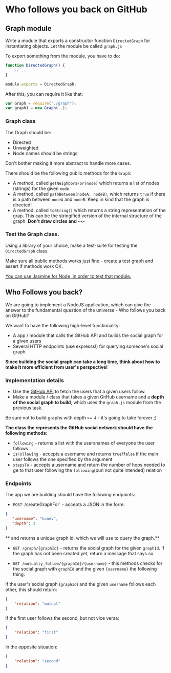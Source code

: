 # Who follows you back on GitHub

## Graph module

Write a module that exports a constructor function `DirectedGraph` for instantiating objects.
Let the module be called `graph.js`

To export something from the module, you have to do:

```javascript
function DirectedGraph() {
    // ...
}

module.exports = DirectedGraph;
```

After this, you can require it like that:

```javascript
var Graph = require("./graph");
var graph1 = new Graph(..);
```

### Graph class

The Graph should be:

* Directed
* Unweighted
* Node names should be strings

Don't bother making it more abstract to handle more cases.

There should be the following public methods for the `Graph`:

* A method, called `getNeighborsFor(node)` which returns a list of nodes (strings) for the given `node`
* A method, called `pathBetween(nodeA, nodeB)`, which returns `true` if there is a path between `nodeA` and `nodeB`. Keep in kind that the graph is directed!
* A method, called `toString()` which returns a string representation of the grap. This can be the stringified version of the internal structure of the graph. **Don't draw circles and `-->`**

### Test the Graph class.

Using a library of your choice, make a test-suite for testing the `DirectedGraph` class.

Make sure all public methods works just fine - create a test graph and assert if methods work OK.

[You can use Jasmine for Node, in order to test that module.](https://github.com/mhevery/jasmine-node)

## Who Follows you back?

We are going to implement a NodeJS application, which can give the answer to the fundamental question of the universe - Who follows you back on GitHub?

We want to have the following high-level functionality:

* A app / module that calls the GitHub API and builds the social graph for a given users
* Several HTTP endpoints (use expresss!) for querying someone's social graph.

**Since building the social graph can take a long time, think about how to make it more efficient from user's perspective!**

### Implementation details

* Use the [GitHub API](https://developer.github.com/v3/) to fetch the users that a given users follow.
* Make a module / class that takes a given GitHub username and a **depth of the social graph to build**, which uses the `graph.js` module from the previous task.

Be sure not to build graphs with depth `>= 4` - it's going to take forever ;)

**The class the represents the GitHub social network should have the following methods:**

* `following` - returns a list with the usersnames of everyone the user follows
* `isFollowing` - accepts a username and returns `true`/`false` if the main user follows the one specified by the argument
* `stepsTo` - accepts a username and return the number of hops needed to ge to that user following the `following`(pun not quite intended) relation


### Endpoints

The app we are building should have the following endpoints:

* `POST `/createGraphFor` - accepts a JSON in the form:
 ```json
 {
    "username": "kunev",
    "depth": 3
}
 ```

** and returns a unique graph id, which we will use to query the graph.**

* `GET /graph/{graphId}` - returns the social graph for the given `graphId`. If the graph has not been created yet, return a message that says so.

* `GET /mutually_follow/{graphId}/{username}` - this methods checks for the social graph with `graphId` and the given `{username}` the following thing:

If the user's social graph (`graphId`) and the given `username` follows each other, this should return:

```json
{
    "relation": "mutual"
}
 ```

If the first user follows the second, but not vice versa:

```json
{
    "relation": "first"
}
```

In the opposite situation:

```json
{
    "relation": "second"
}
```
